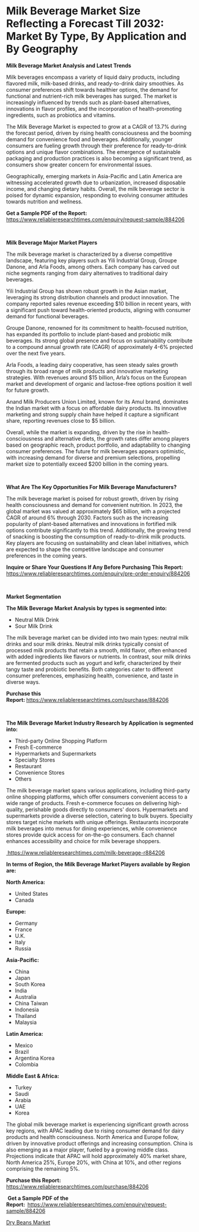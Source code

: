<p><h1>Milk Beverage Market Size Reflecting a Forecast Till 2032: Market By Type, By Application and By Geography</h1></p><p><strong>Milk Beverage Market Analysis and Latest Trends</strong></p>
<p><p>Milk beverages encompass a variety of liquid dairy products, including flavored milk, milk-based drinks, and ready-to-drink dairy smoothies. As consumer preferences shift towards healthier options, the demand for functional and nutrient-rich milk beverages has surged. The market is increasingly influenced by trends such as plant-based alternatives, innovations in flavor profiles, and the incorporation of health-promoting ingredients, such as probiotics and vitamins.</p><p>The Milk Beverage Market is expected to grow at a CAGR of 13.7% during the forecast period, driven by rising health consciousness and the booming demand for convenience food and beverages. Additionally, younger consumers are fueling growth through their preference for ready-to-drink options and unique flavor combinations. The emergence of sustainable packaging and production practices is also becoming a significant trend, as consumers show greater concern for environmental issues. </p><p>Geographically, emerging markets in Asia-Pacific and Latin America are witnessing accelerated growth due to urbanization, increased disposable income, and changing dietary habits. Overall, the milk beverage sector is poised for dynamic expansion, responding to evolving consumer attitudes towards nutrition and wellness.</p></p>
<p><strong>Get a Sample PDF of the Report:&nbsp;</strong> <a href="https://www.reliableresearchtimes.com/enquiry/request-sample/884206?utm_campaign=2123&utm_medium=2&utm_source=Github&utm_content=ia&utm_term=14022025&utm_id=milk-beverage">https://www.reliableresearchtimes.com/enquiry/request-sample/884206</a></p>
<p>&nbsp;</p>
<p><strong>Milk Beverage Major Market Players</strong></p>
<p><p>The milk beverage market is characterized by a diverse competitive landscape, featuring key players such as Yili Industrial Group, Groupe Danone, and Arla Foods, among others. Each company has carved out niche segments ranging from dairy alternatives to traditional dairy beverages.</p><p>Yili Industrial Group has shown robust growth in the Asian market, leveraging its strong distribution channels and product innovation. The company reported sales revenue exceeding $10 billion in recent years, with a significant push toward health-oriented products, aligning with consumer demand for functional beverages.</p><p>Groupe Danone, renowned for its commitment to health-focused nutrition, has expanded its portfolio to include plant-based and probiotic milk beverages. Its strong global presence and focus on sustainability contribute to a compound annual growth rate (CAGR) of approximately 4-6% projected over the next five years.</p><p>Arla Foods, a leading dairy cooperative, has seen steady sales growth through its broad range of milk products and innovative marketing strategies. With revenues around $15 billion, Arla’s focus on the European market and development of organic and lactose-free options position it well for future growth.</p><p>Anand Milk Producers Union Limited, known for its Amul brand, dominates the Indian market with a focus on affordable dairy products. Its innovative marketing and strong supply chain have helped it capture a significant share, reporting revenues close to $5 billion.</p><p>Overall, while the market is expanding, driven by the rise in health-consciousness and alternative diets, the growth rates differ among players based on geographic reach, product portfolio, and adaptability to changing consumer preferences. The future for milk beverages appears optimistic, with increasing demand for diverse and premium selections, propelling market size to potentially exceed $200 billion in the coming years.</p></p>
<p>&nbsp;</p>
<p><strong>What Are The Key Opportunities For Milk Beverage Manufacturers?</strong></p>
<p><p>The milk beverage market is poised for robust growth, driven by rising health consciousness and demand for convenient nutrition. In 2023, the global market was valued at approximately $65 billion, with a projected CAGR of around 6% through 2030. Factors such as the increasing popularity of plant-based alternatives and innovations in fortified milk options contribute significantly to this trend. Additionally, the growing trend of snacking is boosting the consumption of ready-to-drink milk products. Key players are focusing on sustainability and clean label initiatives, which are expected to shape the competitive landscape and consumer preferences in the coming years.</p></p>
<p><strong>Inquire or Share Your Questions If Any Before Purchasing This Report:</strong> <a href="https://www.reliableresearchtimes.com/enquiry/pre-order-enquiry/884206?utm_campaign=2123&utm_medium=2&utm_source=Github&utm_content=ia&utm_term=14022025&utm_id=milk-beverage">https://www.reliableresearchtimes.com/enquiry/pre-order-enquiry/884206</a></p>
<p>&nbsp;</p>
<p><strong>Market Segmentation</strong></p>
<p><strong>The Milk Beverage Market Analysis by types is segmented into:</strong></p>
<p><ul><li>Neutral Milk Drink</li><li>Sour Milk Drink</li></ul></p>
<p><p>The milk beverage market can be divided into two main types: neutral milk drinks and sour milk drinks. Neutral milk drinks typically consist of processed milk products that retain a smooth, mild flavor, often enhanced with added ingredients like flavors or nutrients. In contrast, sour milk drinks are fermented products such as yogurt and kefir, characterized by their tangy taste and probiotic benefits. Both categories cater to different consumer preferences, emphasizing health, convenience, and taste in diverse ways.</p></p>
<p><strong>Purchase this Report:&nbsp;</strong><a href="https://www.reliableresearchtimes.com/purchase/884206?utm_campaign=2123&utm_medium=2&utm_source=Github&utm_content=ia&utm_term=14022025&utm_id=milk-beverage">https://www.reliableresearchtimes.com/purchase/884206</a></p>
<p>&nbsp;</p>
<p><strong>The Milk Beverage Market Industry Research by Application is segmented into:</strong></p>
<p><ul><li>Third-party Online Shopping Platform</li><li>Fresh E-commerce</li><li>Hypermarkets and Supermarkets</li><li>Specialty Stores</li><li>Restaurant</li><li>Convenience Stores</li><li>Others</li></ul></p>
<p><p>The milk beverage market spans various applications, including third-party online shopping platforms, which offer consumers convenient access to a wide range of products. Fresh e-commerce focuses on delivering high-quality, perishable goods directly to consumers' doors. Hypermarkets and supermarkets provide a diverse selection, catering to bulk buyers. Specialty stores target niche markets with unique offerings. Restaurants incorporate milk beverages into menus for dining experiences, while convenience stores provide quick access for on-the-go consumers. Each channel enhances accessibility and choice for milk beverage shoppers.</p></p>
<p><a href="https://www.reliableresearchtimes.com/milk-beverage-r884206?utm_campaign=2123&utm_medium=2&utm_source=Github&utm_content=ia&utm_term=14022025&utm_id=milk-beverage">&nbsp;https://www.reliableresearchtimes.com/milk-beverage-r884206</a></p>
<p><strong>In terms of Region, the Milk Beverage Market Players available by Region are:</strong></p>
<p>
    <p> <strong> North America: </strong>
        <ul>
            <li>United States</li>
            <li>Canada</li>
        </ul>
        </p> 
    <p> <strong> Europe: </strong>
        <ul>
            <li>Germany</li>
            <li>France</li>
            <li>U.K.</li>
            <li>Italy</li>
            <li>Russia</li>
        </ul>
        </p> 
    <p> <strong> Asia-Pacific: </strong>
        <ul>
            <li>China</li>
            <li>Japan</li>
            <li>South Korea</li>
            <li>India</li>
            <li>Australia</li>
            <li>China Taiwan</li>
            <li>Indonesia</li>
            <li>Thailand</li>
            <li>Malaysia</li>
        </ul>
        </p> 
    <p> <strong> Latin America: </strong>
        <ul>
            <li>Mexico</li>
            <li>Brazil</li>
            <li>Argentina Korea</li>
            <li>Colombia</li>
        </ul>
        </p> 
    <p> <strong> Middle East & Africa: </strong>
        <ul>
            <li>Turkey</li>
            <li>Saudi</li>
            <li>Arabia</li>
            <li>UAE</li>
            <li>Korea</li>
        </ul>
    </p>
    </p>
<p><p>The global milk beverage market is experiencing significant growth across key regions, with APAC leading due to rising consumer demand for dairy products and health consciousness. North America and Europe follow, driven by innovative product offerings and increasing consumption. China is also emerging as a major player, fueled by a growing middle class. Projections indicate that APAC will hold approximately 40% market share, North America 25%, Europe 20%, with China at 10%, and other regions comprising the remaining 5%.</p></p>
<p><strong>Purchase this Report: </strong><a href="https://www.reliableresearchtimes.com/purchase/884206?utm_campaign=2123&utm_medium=2&utm_source=Github&utm_content=ia&utm_term=14022025&utm_id=milk-beverage">https://www.reliableresearchtimes.com/purchase/884206</a></p>
<p>&nbsp;<strong>Get a Sample PDF of the Report:&nbsp;&nbsp;</strong><a href="https://www.reliableresearchtimes.com/enquiry/request-sample/884206?utm_campaign=2123&utm_medium=2&utm_source=Github&utm_content=ia&utm_term=14022025&utm_id=milk-beverage">https://www.reliableresearchtimes.com/enquiry/request-sample/884206</a></p>
<p><strong></strong></p>
<p><p><a href="https://github.com/mcfred89/Market-Research-Report-List-1/blob/main/dry-beans-market.md?utm_campaign=2123&utm_medium=2&utm_source=Github&utm_content=ia&utm_term=14022025&utm_id=milk-beverage">Dry Beans Market</a></p></p>